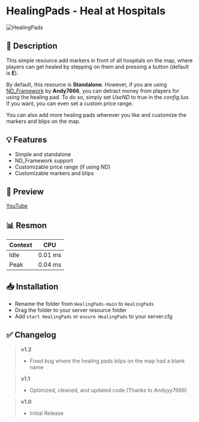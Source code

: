 # **HealingPads - Heal at Hospitals**
![HealingPads](https://user-images.githubusercontent.com/79053058/194764905-9ba65692-de67-4243-b0ea-5b2b2936e239.png)

## :bookmark_tabs: **Description** 
This simple resource add markers in front of all hospitals on the map, where players can get healed by stepping on them and pressing a button (default is **E**).

By default, this resource is **Standalone**. However, if you are using [ND_Framework](https://forum.cfx.re/t/updated-nd-framework-addons/4792200) by **Andy7666**, you can detract money from players for using the healing pad.
To do so, simply set *UseND* to true in the *config.lua*. If you want, you can even set a custom price range.

You can also add more healing pads wherever you like and customize the markers and blips on the map.

## :bulb: **Features** 
- Simple and standalone
- ND_Framework support
- Customizable price range (if using ND)
- Customizable markers and blips

## :eyes: **Preview** 
[YouTube](https://youtu.be/QV25L0r_Q9E)

## :bar_chart: **Resmon**
| Context | CPU |
| ------------- | ------------- |
| Idle  | 0.01 ms  |
| Peak  | 0.04 ms  |

## :inbox_tray: **Installation**
- Rename the folder from `HealingPads-main` to `HealingPads`
- Drag the folder to your server resource folder
- Add `start HealingPads` or `ensure HealingPads` to your server.cfg 

## :white_check_mark: **Changelog**
> **v1.2**
> - Fixed bug where the healing pads blips on the map had a blank name

> **v1.1**
> - Optimized, cleaned, and updated code (Thanks to Andyyy7666)

> **v1.0**
> - Initial Release 
